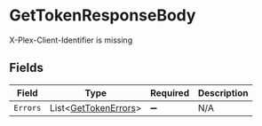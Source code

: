 # GetTokenResponseBody

X-Plex-Client-Identifier is missing


## Fields

| Field                                                           | Type                                                            | Required                                                        | Description                                                     |
| --------------------------------------------------------------- | --------------------------------------------------------------- | --------------------------------------------------------------- | --------------------------------------------------------------- |
| `Errors`                                                        | List<[GetTokenErrors](../../Models/Requests/GetTokenErrors.md)> | :heavy_minus_sign:                                              | N/A                                                             |